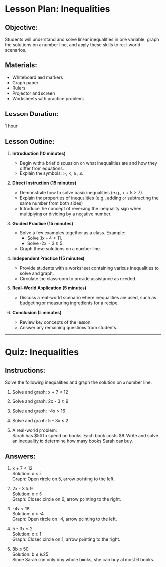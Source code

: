 # Lesson Plan: Inequalities

## Objective:
Students will understand and solve linear inequalities in one variable, graph the solutions on a number line, and apply these skills to real-world scenarios.

## Materials:
- Whiteboard and markers
- Graph paper
- Rulers
- Projector and screen
- Worksheets with practice problems

## Lesson Duration:
1 hour

## Lesson Outline:

1. **Introduction (10 minutes)**
   - Begin with a brief discussion on what inequalities are and how they differ from equations.
   - Explain the symbols: >, <, ≥, ≤.

2. **Direct Instruction (15 minutes)**
   - Demonstrate how to solve basic inequalities (e.g., x + 5 > 7).
   - Explain the properties of inequalities (e.g., adding or subtracting the same number from both sides).
   - Introduce the concept of reversing the inequality sign when multiplying or dividing by a negative number.

3. **Guided Practice (15 minutes)**
   - Solve a few examples together as a class. Example: 
     - Solve 3x - 4 < 11.
     - Solve -2x + 3 ≥ 5.
   - Graph these solutions on a number line.

4. **Independent Practice (15 minutes)**
   - Provide students with a worksheet containing various inequalities to solve and graph.
   - Circulate the classroom to provide assistance as needed.

5. **Real-World Application (5 minutes)**
   - Discuss a real-world scenario where inequalities are used, such as budgeting or measuring ingredients for a recipe.

6. **Conclusion (5 minutes)**
   - Review key concepts of the lesson.
   - Answer any remaining questions from students.

---

# Quiz: Inequalities

## Instructions:
Solve the following inequalities and graph the solution on a number line.

1. Solve and graph: x + 7 < 12

2. Solve and graph: 2x - 3 ≥ 9

3. Solve and graph: -4x > 16

4. Solve and graph: 5 - 3x ≤ 2

5. A real-world problem:  
   Sarah has $50 to spend on books. Each book costs $8. Write and solve an inequality to determine how many books Sarah can buy.

## Answers:
1. x + 7 < 12  
   Solution: x < 5  
   Graph: Open circle on 5, arrow pointing to the left.

2. 2x - 3 ≥ 9  
   Solution: x ≥ 6  
   Graph: Closed circle on 6, arrow pointing to the right.

3. -4x > 16  
   Solution: x < -4  
   Graph: Open circle on -4, arrow pointing to the left.

4. 5 - 3x ≤ 2  
   Solution: x ≥ 1  
   Graph: Closed circle on 1, arrow pointing to the right.

5. 8b ≤ 50  
   Solution: b ≤ 6.25  
   Since Sarah can only buy whole books, she can buy at most 6 books.
